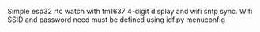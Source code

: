 Simple esp32 rtc watch with tm1637 4-digit display and wifi sntp sync.
Wifi SSID and password need must be defined using idf.py menuconfig
